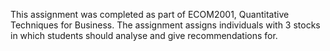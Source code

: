 This assignment was completed as part of ECOM2001, Quantitative Techniques for Business. 
The assignment assigns individuals with 3 stocks in which students should analyse and give recommendations for.
